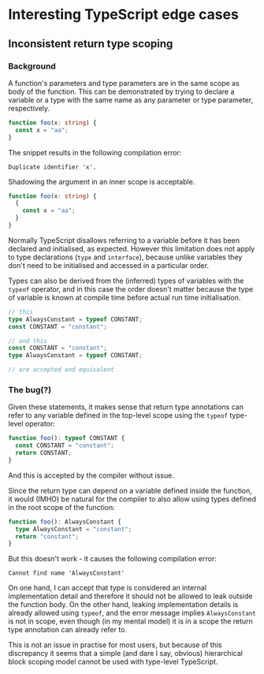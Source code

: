 # Interesting TypeScript edge cases

## Inconsistent return type scoping

### Background

A function's parameters and type parameters are in the same scope as body of the function. This can be demonstrated by trying to declare a variable or a type with the same name as any parameter or type parameter, respectively.

```typescript
function foo(x: string) {
  const x = "aa";
}
```

The snippet results in the following compilation error:

```
Duplicate identifier 'x'.
```

Shadowing the argument in an inner scope is acceptable.

```typescript
function foo(x: string) {
  {
    const x = "aa";
  }
}
```

Normally TypeScript disallows referring to a variable before it has been declared and initialised, as expected. However this limitation does not apply to type declarations (`type` and `interface`), because unlike variables they don't need to be initialised and accessed in a particular order.

Types can also be derived from the (inferred) types of variables with the `typeof` operator, and in this case the order doesn't matter because the type of variable is known at compile time before actual run time initialisation.

```typescript
// this
type AlwaysConstant = typeof CONSTANT;
const CONSTANT = "constant";

// and this
const CONSTANT = "constant";
type AlwaysConstant = typeof CONSTANT;

// are accepted and equivalent
```

### The bug(?)

Given these statements, it makes sense that return type annotations can refer to any variable defined in the top-level scope using the `typeof` type-level operator:

```typescript
function foo(): typeof CONSTANT {
  const CONSTANT = "constant";
  return CONSTANT;
}
```

And this is accepted by the compiler without issue.

Since the return type can depend on a variable defined inside the function, it would (IMHO) be natural for the compiler to also allow using types defined in the root scope of the function:

```typescript
function foo(): AlwaysConstant {
  type AlwaysConstant = "constant";
  return "constant";
}
```

But this doesn't work - it causes the following compilation error:

```
Cannot find name 'AlwaysConstant'
```

On one hand, I can accept that type is considered an internal implementation detail and therefore it should not be allowed to leak outside the function body. On the other hand, leaking implementation details is already allowed using `typeof`, and the error message implies `AlwaysConstant` is not in scope, even though (in my mental model) it is in a scope the return type annotation can already refer to.

This is not an issue in practise for most users, but because of this discrepancy it seems that a simple (and dare I say, obvious) hierarchical block scoping model cannot be used with type-level TypeScript.
